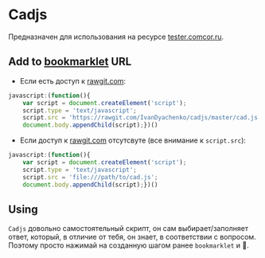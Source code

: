 # Cadjs

Предназначен для использования на ресурсе [tester.comcor.ru](http://tester.comcor.ru/).

## Add to [bookmarklet](https://en.wikipedia.org/wiki/Bookmarklet) URL
* Если есть доступ к [rawgit.com](https://rawgit.com/):
```js
javascript:(function(){
    var script = document.createElement('script');
    script.type = 'text/javascript';
    script.src = 'https://rawgit.com/IvanDyachenko/cadjs/master/cad.js';
    document.body.appendChild(script);})()
```
* Если доступ к [rawgit.com](https://rawgit.com/) отсутсвуте (все внимание к `script.src`):
```js
javascript:(function(){
    var script = document.createElement('script');
    script.type = 'text/javascript';
    script.src = 'file:///path/to/cad.js';
    document.body.appendChild(script);})()
```

## Using
`Cadjs` довольно самостоятельный скрипт, он сам выбирает/заполняет ответ, который, в отличие от тебя, он знает, в соответствии с вопросом. Поэтому просто нажимай на созданную шагом ранее `bookmarklet` и :tada:.

